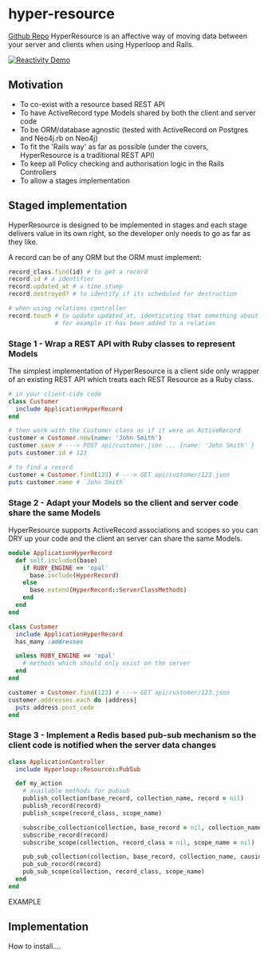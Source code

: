 # hyper-resource

[Github Repo](https://github.com/janbiedermann/hyper-resource "Github Repo")
HyperResource is an affective way of moving data between your server and clients when using Hyperloop and Rails.

[![Reactivity Demo](http://img.youtube.com/vi/fPSpESBbeMQ/0.jpg)](http://www.youtube.com/watch?v=fPSpESBbeMQ "Reactivity Demo")

## Motivation

+ To co-exist with a resource based REST API
+ To have ActiveRecord type Models shared by both the client and server code
+ To be ORM/database agnostic (tested with ActiveRecord on Postgres and Neo4j.rb on Neo4j)
+ To fit the 'Rails way' as far as possible (under the covers, HyperResource is a traditional REST API)
+ To keep all Policy checking and authorisation logic in the Rails Controllers
+ To allow a stages implementation

## Staged implementation

HyperResource is designed to be implemented in stages and each stage delivers value in its own right, so the developer only needs to go as far as they like.

A record can be of any ORM but the ORM must implement:
```ruby
record_class.find(id) # to get a record
record.id # a identifier
record.updated_at # a time stamp
record.destroyed? # to identify if its scheduled for destruction

# when using relations controller
record.touch # to update updated_at, identicating that something about that record changed
             # for example it has been added to a relation
```

### Stage 1 - Wrap a REST API with Ruby classes to represent Models

The simplest implementation of HyperResource is a client side only wrapper of an existing REST API which treats each REST Resource as a Ruby class.

```ruby
# in your client-cide code
class Customer
  include ApplicationHyperRecord
end

# then work with the Customer class as if it were an ActiveRecord
customer = Customer.new(name: 'John Smith')
customer.save # ---> POST api/customer.json ... {name: 'John Smith' }
puts customer.id # 123

# to find a record
customer = Customer.find(123) # ---> GET api/customer/123.json
puts customer.name # `John Smith`
```

### Stage 2 - Adapt your Models so the client and server code share the same Models

HyperResource supports ActiveRecord associations and scopes so you can DRY up your code and the client an server can share the same Models.

```ruby
module ApplicationHyperRecord
  def self.included(base)
    if RUBY_ENGINE == 'opal'
      base.include(HyperRecord)
    else
      base.extend(HyperRecord::ServerClassMethods)
    end
  end
end

class Customer
  include ApplicationHyperRecord
  has_many :addresses

  unless RUBY_ENGINE == 'opal'
    # methods which should only exist on the server
  end
end

customer = Customer.find(123) # ---> GET api/customer/123.json
customer.addresses.each do |address|
  puts address.post_code
end
```

### Stage 3 - Implement a Redis based pub-sub mechanism so the client code is notified when the server data changes

```ruby
class ApplicationController
  include Hyperloop::Resource::PubSub

  def my_action
    # available methods for pubsub
    publish_collection(base_record, collection_name, record = nil)
    publish_record(record)
    publish_scope(record_class, scope_name)

    subscribe_collection(collection, base_record = nil, collection_name = nil)
    subscribe_record(record)
    subscribe_scope(collection, record_class = nil, scope_name = nil)

    pub_sub_collection(collection, base_record, collection_name, causing_record = nil)
    pub_sub_record(record)
    pub_sub_scope(collection, record_class, scope_name)
  end
end
```

EXAMPLE

## Implementation

How to install....
